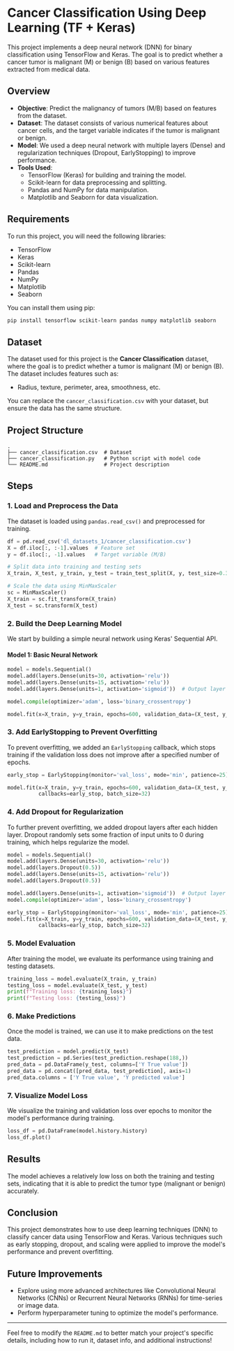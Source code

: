 # Cancer Classification Using Deep Learning (TF + Keras)

This project implements a deep neural network (DNN) for binary classification using TensorFlow and Keras. The goal is to predict whether a cancer tumor is malignant (M) or benign (B) based on various features extracted from medical data.

## Overview

- **Objective**: Predict the malignancy of tumors (M/B) based on features from the dataset.
- **Dataset**: The dataset consists of various numerical features about cancer cells, and the target variable indicates if the tumor is malignant or benign.
- **Model**: We used a deep neural network with multiple layers (Dense) and regularization techniques (Dropout, EarlyStopping) to improve performance.
- **Tools Used**:
  - TensorFlow (Keras) for building and training the model.
  - Scikit-learn for data preprocessing and splitting.
  - Pandas and NumPy for data manipulation.
  - Matplotlib and Seaborn for data visualization.

## Requirements

To run this project, you will need the following libraries:

- TensorFlow
- Keras
- Scikit-learn
- Pandas
- NumPy
- Matplotlib
- Seaborn

You can install them using pip:

```bash
pip install tensorflow scikit-learn pandas numpy matplotlib seaborn
```

## Dataset

The dataset used for this project is the **Cancer Classification** dataset, where the goal is to predict whether a tumor is malignant (M) or benign (B). The dataset includes features such as:
- Radius, texture, perimeter, area, smoothness, etc.

You can replace the `cancer_classification.csv` with your dataset, but ensure the data has the same structure.

## Project Structure

```
.
├── cancer_classification.csv  # Dataset
├── cancer_classification.py   # Python script with model code
└── README.md                  # Project description
```

## Steps

### 1. **Load and Preprocess the Data**

The dataset is loaded using `pandas.read_csv()` and preprocessed for training.

```python
df = pd.read_csv('dl_datasets_1/cancer_classification.csv')
X = df.iloc[:, :-1].values  # Feature set
y = df.iloc[:, -1].values   # Target variable (M/B)

# Split data into training and testing sets
X_train, X_test, y_train, y_test = train_test_split(X, y, test_size=0.33, random_state=42)

# Scale the data using MinMaxScaler
sc = MinMaxScaler()
X_train = sc.fit_transform(X_train)
X_test = sc.transform(X_test)
```

### 2. **Build the Deep Learning Model**

We start by building a simple neural network using Keras' Sequential API.

#### Model 1: Basic Neural Network
```python
model = models.Sequential()
model.add(layers.Dense(units=30, activation='relu'))
model.add(layers.Dense(units=15, activation='relu'))
model.add(layers.Dense(units=1, activation='sigmoid'))  # Output layer for binary classification

model.compile(optimizer='adam', loss='binary_crossentropy')

model.fit(x=X_train, y=y_train, epochs=600, validation_data=(X_test, y_test))
```

### 3. **Add EarlyStopping to Prevent Overfitting**

To prevent overfitting, we added an `EarlyStopping` callback, which stops training if the validation loss does not improve after a specified number of epochs.

```python
early_stop = EarlyStopping(monitor='val_loss', mode='min', patience=25)

model.fit(x=X_train, y=y_train, epochs=600, validation_data=(X_test, y_test),
          callbacks=early_stop, batch_size=32)
```

### 4. **Add Dropout for Regularization**

To further prevent overfitting, we added dropout layers after each hidden layer. Dropout randomly sets some fraction of input units to 0 during training, which helps regularize the model.

```python
model = models.Sequential()
model.add(layers.Dense(units=30, activation='relu'))
model.add(layers.Dropout(0.5))
model.add(layers.Dense(units=15, activation='relu'))
model.add(layers.Dropout(0.5))

model.add(layers.Dense(units=1, activation='sigmoid'))  # Output layer for binary classification
model.compile(optimizer='adam', loss='binary_crossentropy')

early_stop = EarlyStopping(monitor='val_loss', mode='min', patience=25)
model.fit(x=X_train, y=y_train, epochs=600, validation_data=(X_test, y_test),
          callbacks=early_stop, batch_size=32)
```

### 5. **Model Evaluation**

After training the model, we evaluate its performance using training and testing datasets.

```python
training_loss = model.evaluate(X_train, y_train)
testing_loss = model.evaluate(X_test, y_test)
print(f"Training loss: {training_loss}")
print(f"Testing loss: {testing_loss}")
```

### 6. **Make Predictions**

Once the model is trained, we can use it to make predictions on the test data.

```python
test_prediction = model.predict(X_test)
test_prediction = pd.Series(test_prediction.reshape(188,))
pred_data = pd.DataFrame(y_test, columns=['Y True value'])
pred_data = pd.concat([pred_data, test_prediction], axis=1)
pred_data.columns = ['Y True value', 'Y predicted value']
```

### 7. **Visualize Model Loss**

We visualize the training and validation loss over epochs to monitor the model's performance during training.

```python
loss_df = pd.DataFrame(model.history.history)
loss_df.plot()
```

## Results

The model achieves a relatively low loss on both the training and testing sets, indicating that it is able to predict the tumor type (malignant or benign) accurately.

## Conclusion

This project demonstrates how to use deep learning techniques (DNN) to classify cancer data using TensorFlow and Keras. Various techniques such as early stopping, dropout, and scaling were applied to improve the model's performance and prevent overfitting.

## Future Improvements

- Explore using more advanced architectures like Convolutional Neural Networks (CNNs) or Recurrent Neural Networks (RNNs) for time-series or image data.
- Perform hyperparameter tuning to optimize the model's performance.

---

Feel free to modify the `README.md` to better match your project's specific details, including how to run it, dataset info, and additional instructions!
